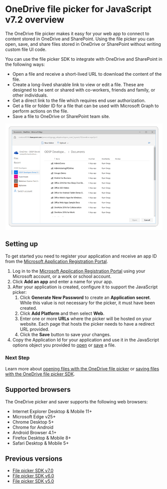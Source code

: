 # OneDrive file picker for JavaScript v7.2 overview

The OneDrive file picker makes it easy for your web app to connect to content stored in OneDrive and SharePoint.
Using the file picker you can open, save, and share files stored in OneDrive or SharePoint without writing custom file UI code. 
 
You can use the file picker SDK to integrate with OneDrive and SharePoint in the following ways:

* Open a file and receive a short-lived URL to download the content of the file.
* Create a long-lived sharable link to view or edit a file. These are designed to be sent or shared with co-workers, friends and family, or other individuals.
* Get a direct link to the file which requires end user authorization.
* Get a file or folder ID for a file that can be used with Microsoft Graph to perform actions on the file.
* Save a file to OneDrive or SharePoint team site.

![Screenshot of the OneDrive file picker opening a file](file-picker-comp-866.png)


## Setting up

To get started you need to register your application and receive an app ID
from the [Microsoft Application Registration Portal](https://apps.dev.microsoft.com).

1. Log in to the [Microsoft Application Registration Portal](https://apps.dev.microsoft.com)
   using your Microsoft account, or a work or school account.
2. Click **Add an app** and enter a name for your app.
3. After your application is created, configure it to support the JavaScript picker:
   1. Click **Generate New Password** to create an **Application secret**. While this value is not necessary for the picker, it must have been created.
   2. Click **Add Platform** and then select **Web**.
   3. Enter one or more **URLs** where the picker will be hosted on your website. Each page that hosts the picker needs to have a redirect URL provided.
   4. Click the **Save** button to save your changes.
4. Copy the Application Id for your application and use it in the JavaScript options object you provided to [open](js-picker-open.md) or [save](js-picker-save.md) a file.

### Next Step

Learn more about [opening files with the OneDrive file picker](js-picker-open.md) or
[saving files with the OneDrive file picker SDK](js-picker-save.md).

## Supported browsers

The OneDrive picker and saver supports the following web browsers:

* Internet Explorer Desktop & Mobile 11+
* Microsoft Edge v25+
* Chrome Desktop 5+
* Chrome for Android
* Android Browser 4.1+
* Firefox Desktop & Mobile 8+
* Safari Desktop & Mobile 5+

## Previous versions

* [File picker SDK v7.0](../js-v7/js-picker-overview.md)
* [File picker SDK v6.0](../js-v6/js-picker-overview.md)
* [File picker SDK v5.0](../js-v5/javascript-picker-saver.md)

<!-- {
  "type": "#page.annotation",
  "description": "Use the JavaScript picker and saver SDKs to connect your web app to OneDrive.",
  "keywords": "js,javascript,onedrive,picker,saver,open,save,cloud",
  "section": "sdks",
"tocPath": "OneDrive SDKs/File pickers/JavaScript"
} -->
